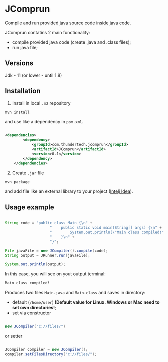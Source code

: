 # JComprun
Compile and run provided java source code inside java code. 

JComprun contatins 2 main functionality: 
 - compile provided java code (create .java and .class files);
 - run java file;
 
 ## Versions

Jdk - 11 (or lower - until 1.8)
 
 ## Installation
 
1. Install in local `.m2` repository 
 
 ```bash
mvn install
```
  and use like a dependency in `pom.xml`.

```xml

<dependencies>
        <dependency>
            <groupId>com.thundertech.jcomprun</groupId>
            <artifactId>JComprun</artifactId>
            <version>0.1</version>
        </dependency>
    </dependencies>
```

  2. Create `.jar` file 

 ```bash
mvn package
```

and add file like an external library to your project ([Intelj Idea](https://www.jetbrains.com/help/idea/working-with-module-dependencies.html#add-a-new-dependency)).



## Usage example

```java

String code = "public class Main {\n" +
                    "    public static void main(String[] args) {\n" +
                    "        System.out.println(\"Main class compiled!\");\n" +
                    "    }\n" +
                    "}";

File javaFile = new JCompiler().compile(code);
String output = JRunner.run(javaFile);

System.out.println(output);
```
In this case, you will see on yout output terminal:
 ```bash
Main class compiled!
```
Produces two files `Main.java` and `Main.class` and saves in directory: 

- default (`/home/user`) **!Default value for Linux. Windows or Mac need to set own directories!**; 
- set via constructor
```java 

new JCompiler("c://files/") 

```

or setter

```java 

JCompiler compiler = new JCompiler();
compiler.setFilesDirectory("c://files/");

```
